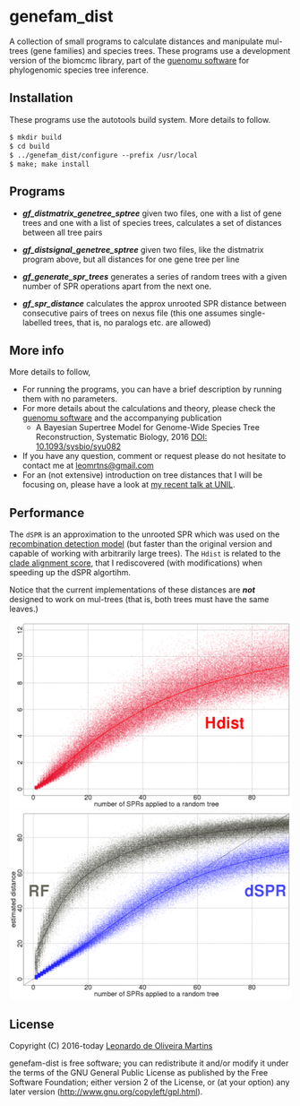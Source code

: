# genefam_dist

A collection of small programs to calculate distances and manipulate mul-trees (gene families) and species trees. These programs use a
development version of the biomcmc library, part of the [guenomu software](https://bitbucket.org/leomrtns/guenomu/) for
phylogenomic species tree inference.

## Installation
These programs use the autotools build system. More details to follow.

```
$ mkdir build
$ cd build
$ ../genefam_dist/configure --prefix /usr/local
$ make; make install
```

## Programs

- ***gf_distmatrix_genetree_sptree*** given two files, one with a list of gene trees and one with a list of species trees,
  calculates a set of distances between all tree pairs

- ***gf_distsignal_genetree_sptree*** given two files, like the distmatrix program above, but all distances for one gene
  tree per line 

- ***gf_generate_spr_trees*** generates a series of random trees with a given number of SPR operations apart from the next
  one.

- ***gf_spr_distance*** calculates the approx unrooted SPR distance between consecutive pairs of trees on nexus file
  (this one assumes single-labelled trees, that is, no paralogs etc. are allowed)


## More info
More details to follow, 
- For running the programs, you can have a brief description by running them with no parameters.
- For more details about the calculations and theory, please check the [guenomu software](https://bitbucket.org/leomrtns/guenomu/) and the accompanying publication
  - A Bayesian Supertree Model for Genome-Wide Species Tree Reconstruction, Systematic Biology, 2016 [DOI: 10.1093/sysbio/syu082](http://dx.doi.org/10.1093/sysbio/syu082)
- If you have any question, comment or request please do not hesitate to contact me at leomrtns@gmail.com
- For an (not extensive) introduction on tree distances that I will be focusing on, please have a look at [my recent talk at UNIL](http://www.slideshare.net/leomrtns/comparing-phylogenetic-trees-20160616).

## Performance
The `dSPR` is an approximation to the unrooted SPR which was used on the [recombination detection model](http://www.plosone.org/article/info%3Adoi%2F10.1371%2Fjournal.pone.0002651)
(but faster than the original version and capable of working with arbitrarily large trees). 
The `Hdist` is related to the [clade alignment score](http://bioinformatics.oxfordjournals.org/content/22/1/117), that I rediscovered (with modifications) when speeding up the 
dSPR algortihm.

Notice that the current implementations of these distances are ***not*** designed to work on mul-trees (that is, both
trees must have the same leaves.)

![](docs/performance_hdist.png)
![](docs/performance_spr_rf.png)

## License 
Copyright (C) 2016-today  [Leonardo de Oliveira Martins](https://github.com/leomrtns)

genefam-dist is free software; you can redistribute it and/or modify it under the terms of the GNU General Public
License as published by the Free Software Foundation; either version 2 of the License, or (at your option) any later
version (http://www.gnu.org/copyleft/gpl.html).

